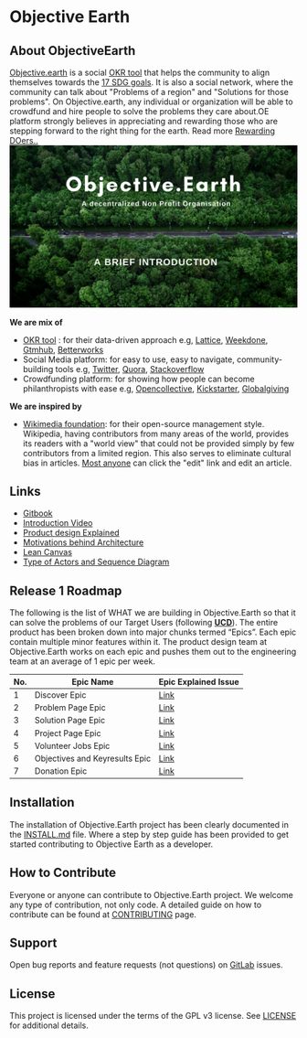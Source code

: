 # Objective Earth

## About ObjectiveEarth

[Objective.earth](http://objective.earth/) is a social [OKR tool](https://www.g2.com/categories/objectives-and-key-results-okr) that helps the community to align themselves towards the [17 SDG goals](https://sdgs.un.org/goals). It is also a social network, where the community can talk about "Problems of a region" and "Solutions for those problems". On Objective.earth, any individual or organization will be able to crowdfund and hire people to solve the problems they care about.OE platform strongly believes in appreciating and rewarding those who are stepping forward to the right thing for the earth. Read more [Rewarding DOers..](https://www.objective.earth/whys/rewarding-doers)
[![](https://github.com/Objective-Earth/product-design/blob/main/introduction%20video.png)](https://youtu.be/ySR6TO5KY_o)

**We are mix of**

- [OKR tool](https://www.g2.com/categories/objectives-and-key-results-okr) : for their data-driven approach e.g, [Lattice](https://lattice.com/), [Weekdone](https://weekdone.com/okr), [Gtmhub](https://gtmhub.com/), [Betterworks](https://www.betterworks.com/)
- Social Media platform: for easy to use, easy to navigate, community-building tools e.g, [Twitter](https://twitter.com/explore), [Quora](https://www.quora.com/), [Stackoverflow](https://stackoverflow.com/)
- Crowdfunding platform: for showing how people can become philanthropists with ease e.g, [Opencollective](https://opencollective.com/), [Kickstarter](https://www.kickstarter.com/?ref=nav), [Globalgiving](https://www.globalgiving.org/)

**We are inspired by**

- [Wikimedia foundation](https://en.wikipedia.org/wiki/Help:Editing): for their open-source management style. Wikipedia, having contributors from many areas of the world, provides its readers with a "world view" that could not be provided simply by few contributors from a limited region. This also serves to eliminate cultural bias in articles. [Most anyone](https://en.wikipedia.org/wiki/Wikipedia:IP_editors_are_human_too) can click the "edit" link and edit an article.

## Links

- [Gitbook](https://www.objective.earth/)
- [Introduction Video](https://www.youtube.com/watch?v=ySR6TO5KY_o)
- [Product design Explained](https://www.youtube.com/watch?v=Sp6isESE4nA)
- [Motivations behind Architecture](https://smartercodes.sharepoint.com/sites/Objective.Earth/Shared%20Documents/Architecture/Recordings/Motivations%20of%20Architecture%20in%20OE-20220225_120649-Meeting%20Recording.mp4?web=1)
- [Lean Canvas](https://www.figma.com/file/wa6HEk7nhA5xKHb6a6iStg/lean-canvas?node-id=19%3A37)
- [Type of Actors and Sequence Diagram](https://www.notion.so/smartercodes/Actors-and-Sequence-Diagram-850eae0b4c344ff9b692d6458b977003)

## Release 1 Roadmap

The following is the list of WHAT we are building in Objective.Earth so that it can solve the problems of our Target Users (following **[UCD](https://www.interaction-design.org/literature/topics/user-centered-design)**). The entire product has been broken down into major chunks termed “Epics”. Each epic contain multiple minor features within it. The product design team at Objective.Earth works on each epic and pushes them out to the engineering team at an average of 1 epic per week.

| **No.** | **Epic Name**                  | **Epic Explained Issue**                                            |
| ------- | ------------------------------ | ------------------------------------------------------------------- |
| 1       | Discover Epic                  | [Link](https://github.com/Objective-Earth/product-design/issues/70) |
| 2       | Problem Page Epic              | [Link](https://github.com/Objective-Earth/product-design/issues/71) |
| 3       | Solution Page Epic             | [Link](https://github.com/Objective-Earth/product-design/issues/72) |
| 4       | Project Page Epic              | [Link](https://github.com/Objective-Earth/product-design/issues/73) |
| 5       | Volunteer Jobs Epic            | [Link](https://github.com/Objective-Earth/product-design/issues/74) |
| 6       | Objectives and Keyresults Epic | [Link](https://github.com/Objective-Earth/product-design/issues/75) |
| 7       | Donation Epic                  | [Link](https://github.com/Objective-Earth/product-design/issues/76) |

## Installation

The installation of Objective.Earth project has been clearly documented in the [INSTALL.md](https://gitlab.com/objective-earth/objective-earth-wiki/-/blob/master/INSTALL.md) file. Where a step by step guide has been provided to get started contributing to Objective Earth as a developer.

## How to Contribute

Everyone or anyone can contribute to Objective.Earth project. We welcome any type of contribution, not only code. A detailed guide on how to contribute can be found at [CONTRIBUTING](https://gitlab.com/objective-earth/objective-earth-wiki/-/blob/master/CONTRIBUTING.md) page.

## Support

Open bug reports and feature requests (not questions) on [GitLab](https://gitlab.com/objective-earth/objective-earth-wiki/-/issues) issues.

## License

This project is licensed under the terms of the GPL v3 license. See [LICENSE](https://gitlab.com/objective-earth/objective-earth-wiki/-/blob/master/LICENSE) for additional details.